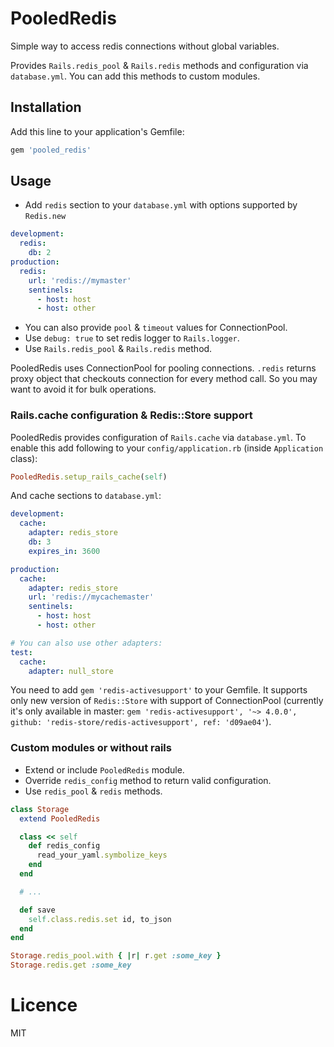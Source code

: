 # PooledRedis

Simple way to access redis connections without global variables.

Provides `Rails.redis_pool` & `Rails.redis` methods and configuration via `database.yml`.
You can add this methods to custom modules.

## Installation

Add this line to your application's Gemfile:

```ruby
gem 'pooled_redis'
```

## Usage

- Add `redis` section to your `database.yml` with options supported by `Redis.new`

```yml
development:
  redis:
    db: 2
production:
  redis:
    url: 'redis://mymaster'
    sentinels:
      - host: host
      - host: other
```

- You can also provide `pool` & `timeout` values for ConnectionPool.
- Use `debug: true` to set redis logger to `Rails.logger`.
- Use `Rails.redis_pool` & `Rails.redis` method.

PooledRedis uses ConnectionPool for pooling connections.
`.redis` returns proxy object that checkouts connection for every method call.
So you may want to avoid it for bulk operations.

### Rails.cache configuration & Redis::Store support
PooledRedis provides configuration of `Rails.cache` via `database.yml`.
To enable this add following to your `config/application.rb` (inside `Application` class):

```ruby
PooledRedis.setup_rails_cache(self)
```

And cache sections to `database.yml`:

```yml
development:
  cache:
    adapter: redis_store
    db: 3
    expires_in: 3600

production:
  cache:
    adapter: redis_store
    url: 'redis://mycachemaster'
    sentinels:
      - host: host
      - host: other

# You can also use other adapters:
test:
  cache:
    adapter: null_store
```

You need to add `gem 'redis-activesupport'` to your Gemfile.
It supports only new version of `Redis::Store` with support of ConnectionPool
(currently it's only available in master:
`gem 'redis-activesupport', '~> 4.0.0', github: 'redis-store/redis-activesupport', ref: 'd09ae04'`).

### Custom modules or without rails

- Extend or include `PooledRedis` module.
- Override `redis_config` method to return valid configuration.
- Use `redis_pool` & `redis` methods.

```ruby
class Storage
  extend PooledRedis

  class << self
    def redis_config
      read_your_yaml.symbolize_keys
    end
  end

  # ...

  def save
    self.class.redis.set id, to_json
  end
end

Storage.redis_pool.with { |r| r.get :some_key }
Storage.redis.get :some_key
```

# Licence

MIT
